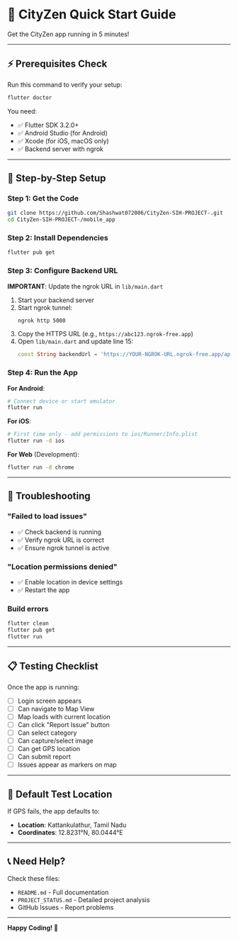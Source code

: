 # 🚀 CityZen Quick Start Guide

Get the CityZen app running in 5 minutes!

---

## ⚡ Prerequisites Check

Run this command to verify your setup:
```bash
flutter doctor
```

You need:
- ✅ Flutter SDK 3.2.0+
- ✅ Android Studio (for Android)
- ✅ Xcode (for iOS, macOS only)
- ✅ Backend server with ngrok

---

## 📱 Step-by-Step Setup

### Step 1: Get the Code
```bash
git clone https://github.com/Shashwat072006/CityZen-SIH-PROJECT-.git
cd CityZen-SIH-PROJECT-/mobile_app
```

### Step 2: Install Dependencies
```bash
flutter pub get
```

### Step 3: Configure Backend URL

**IMPORTANT**: Update the ngrok URL in `lib/main.dart`

1. Start your backend server
2. Start ngrok tunnel:
   ```bash
   ngrok http 5000
   ```
3. Copy the HTTPS URL (e.g., `https://abc123.ngrok-free.app`)
4. Open `lib/main.dart` and update line 15:
   ```dart
   const String backendUrl = 'https://YOUR-NGROK-URL.ngrok-free.app/api';
   ```

### Step 4: Run the App

**For Android**:
```bash
# Connect device or start emulator
flutter run
```

**For iOS**:
```bash
# First time only - add permissions to ios/Runner/Info.plist
flutter run -d ios
```

**For Web** (Development):
```bash
flutter run -d chrome
```

---

## 🔧 Troubleshooting

### "Failed to load issues"
- ✅ Check backend is running
- ✅ Verify ngrok URL is correct
- ✅ Ensure ngrok tunnel is active

### "Location permissions denied"
- ✅ Enable location in device settings
- ✅ Restart the app

### Build errors
```bash
flutter clean
flutter pub get
flutter run
```

---

## 📋 Testing Checklist

Once the app is running:

- [ ] Login screen appears
- [ ] Can navigate to Map View
- [ ] Map loads with current location
- [ ] Can click "Report Issue" button
- [ ] Can select category
- [ ] Can capture/select image
- [ ] Can get GPS location
- [ ] Can submit report
- [ ] Issues appear as markers on map

---

## 🎯 Default Test Location

If GPS fails, the app defaults to:
- **Location**: Kattankulathur, Tamil Nadu
- **Coordinates**: 12.8231°N, 80.0444°E

---

## 📞 Need Help?

Check these files:
- `README.md` - Full documentation
- `PROJECT_STATUS.md` - Detailed project analysis
- GitHub Issues - Report problems

---

**Happy Coding! 🎉**
